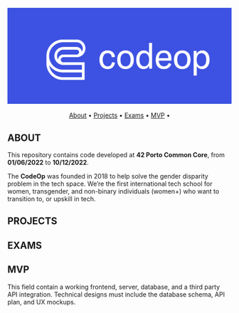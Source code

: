 <p align="center">
   <img src="CodeOp-Banner.png">
</p>

<p align="center">
	<a href="#about">About</a> •
	<a href="#projects">Projects</a> •
	<a href="#exams">Exams</a> •
	<a href="#MVP">MVP</a> •
</p>

## ABOUT
This repository contains code developed at **42 Porto Common Core**, from **01/06/2022** to **10/12/2022**. </br>

The **CodeOp**  was founded in 2018 to help solve the gender disparity problem in the tech space. We’re the first international tech school for women, transgender, and non-binary individuals (women+) who want to transition to, or upskill in tech.

## PROJECTS
<div align="center">

</div>

## EXAMS
<div align="center">



</div>

## MVP
This field contain a working frontend, server, database, and a third party API integration. Technical designs must include the database schema, API plan, and UX mockups.
